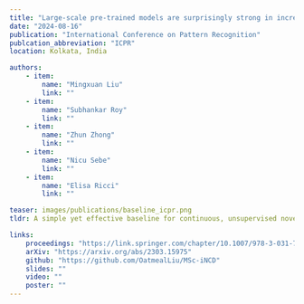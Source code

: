 ```yaml
---
title: "Large-scale pre-trained models are surprisingly strong in incremental novel class discovery"
date: "2024-08-16"
publication: "International Conference on Pattern Recognition"
publcation_abbreviation: "ICPR"
location: Kolkata, India

authors:
    - item: 
        name: "Mingxuan Liu"
        link: ""
    - item: 
        name: "Subhankar Roy"
        link: ""
    - item: 
        name: "Zhun Zhong"
        link: ""
    - item:
        name: "Nicu Sebe"
        link: ""
    - item: 
        name: "Elisa Ricci"
        link: ""

teaser: images/publications/baseline_icpr.png
tldr: A simple yet effective baseline for continuous, unsupervised novel class discovery uses a frozen self-supervised pre-trained model with a learnable classifier that outperforms complex state-of-the-art methods.

links:
    proceedings: "https://link.springer.com/chapter/10.1007/978-3-031-78444-6_9"
    arXiv: "https://arxiv.org/abs/2303.15975"
    github: "https://github.com/OatmealLiu/MSc-iNCD"
    slides: ""
    video: ""
    poster: ""
---
```

